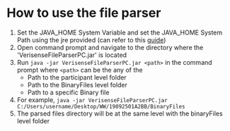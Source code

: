 # How to use the file parser
1. Set the JAVA_HOME System Variable and set the JAVA_HOME System Path using the jre provided (can refer to this [guide](https://docs.oracle.com/goldengate/1212/gg-winux/GDRAD/java.htm#BGBFHBEA))
2. Open command prompt and navigate to the directory where the 'VerisenseFileParserPC.jar' is located
3. Run `java -jar VerisenseFileParserPC.jar <path>` in the command prompt where `<path>` can be the any of the
     - Path to the participant level folder
     - Path to the BinaryFiles level folder
     - Path to a specific Binary file
4. For example, `java -jar VerisenseFileParserPC.jar C:/Users/username/Desktop/WW/19092501A2BB/BinaryFiles`
5. The parsed files directory will be at the same level with the binaryFiles level folder

